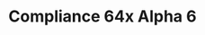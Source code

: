 ---
layout: post
title: Compliance 64x Alpha 6
permalink: /compliance64x/A6
comments: true
comments-id: 1.16.5-64x-Alpha-6
header-img: compliance64x/releases/A6.jpg

long_text: Parity Update means a big update! Today's update brings a massive amount of parity changes from dirt to stone, including nether blocks. We hope you will like these changes and don't forget to write some feedback in the comments!

download:
  - Java - 1.16.5 (CurseForge):
    - https://www.curseforge.com/minecraft/texture-packs/compliance-64x/files/3291993
  - Java - 1.16.5 (GitHub):
    - https://github.com/Compliance-Resource-Pack/Compliance-Java-64x/releases/download/alpha-6/Compliance_64x_-_Parity_Update.zip
  - Bedrock - 1.16.220 (Github):
    - https://github.com/Compliance-Resource-Pack/Compliance-Bedrock-64x/releases/download/alpha-6.1/Compliance_64x_-_Bedrock_Edition.mcpack
---
